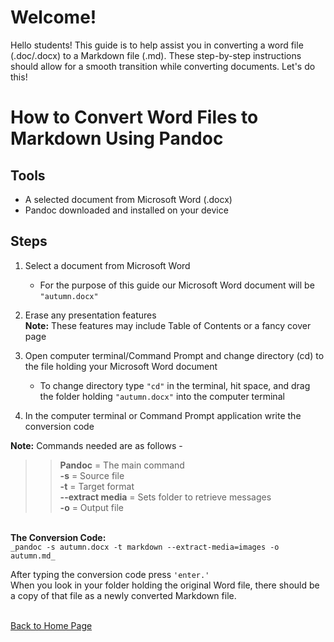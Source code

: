 # Welcome! 
 Hello students! This guide is to help assist you in converting a word file (.doc/.docx) to a Markdown file (.md). These step-by-step instructions should allow for a smooth transition while converting documents. Let's do this!
# How to Convert Word Files to Markdown Using Pandoc 

## Tools 
-	A selected document from Microsoft Word (.docx)
-	Pandoc downloaded and installed on your device

## Steps 

1. Select a document from Microsoft Word <br>

    - For the purpose of this guide our Microsoft Word document will be `"autumn.docx"`

2. Erase any presentation features <br>
**Note:** These features may include Table of Contents or a fancy cover page <br> 

3. Open computer terminal/Command Prompt and change directory (cd) to the file holding your Microsoft Word document <br>

	- To change directory type `"cd"` in the terminal, hit space, and drag the folder holding `"autumn.docx"` into the computer terminal <br> 

4. In the computer terminal or Command Prompt application write the conversion code

**Note:** Commands needed are as follows - <br>  
>>	**Pandoc** = The main command 
<br> **-s** = Source file 
<br> **-t** = Target format
<br> **--extract media** = Sets folder to retrieve messages 
<br> **-o** = Output file 

<br>**The Conversion Code:** <br>
`_pandoc -s autumn.docx -t markdown --extract-media=images -o autumn.md_`

After typing the conversion code press `'enter.'` <br> When you look in your folder holding the original Word file, there should be a copy of that file as a newly converted Markdown file. 
	 



<br>[Back to Home Page](index.md)
